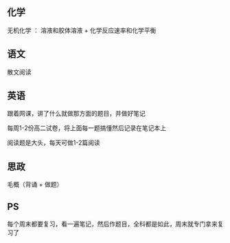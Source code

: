 ## 化学

  无机化学 ： 溶液和胶体溶液 + 化学反应速率和化学平衡
  
## 语文

  散文阅读
  
## 英语

  跟着网课，讲了什么就做那方面的题目，并做好笔记
  
  每周1-2份高二试卷，将上面每一题搞懂然后记录在笔记本上
  
  阅读题是大头，每天可做1-2篇阅读
  
## 思政

  毛概（背诵 + 做题）
  
  
## PS

  每个周末都要复习，看一遍笔记，然后作题目，全科都是如此，周末就专门拿来复习了
